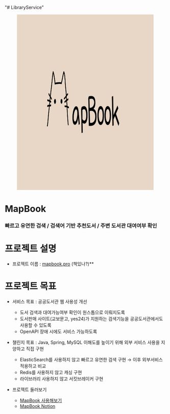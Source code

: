 "# LibraryService"
<p align = "center">
<img width="85%" height = "550" alt="mapbook" src="src/main/resources/static/images/mapbook.png" >
</p>

# MapBook 
### 빠르고 유연한 검색 / 검색어 기반 추천도서 / 주변 도서관 대여여부 확인


# 프로젝트 설명
- 프로젝트 이름 : [mapbook.pro](http://mapbook.pro) (책있나?)**
# 프로젝트 목표
- 서비스 목표 : 공공도서관 웹 사용성 개선
    - 도서 검색과 대여가능여부 확인이 원스톱으로 이뤄지도록
    - 도서판매 사이트(교보문고, yes24)가 지원하는 검색기능을 공공도서관에서도 사용할 수 있도록
    - OpenAPI 장애 시에도 서비스 가능하도록

- 챌린지 목표 : Java, Spring, MySQL 이해도를 높이기 위해 외부 서비스 사용을 지양하고 직접 구현
    - ElasticSearch를 사용하지 않고 빠르고 유연한 검색 구현 → 이후 외부서비스 적용하고 비교
    - Redis를 사용하지 않고 캐싱 구현
    - 라이브러리 사용하지 않고 서킷브레이커 구현
  
- 프로젝트 둘러보기
    - [MapBook 사용해보기](https://mapbook.pro/)
    - [MapBook Notion](https://www.notion.so/TeamScaling-MapBook-9bfd3aadc2a54a2e9c32a7ebd08409e6)
